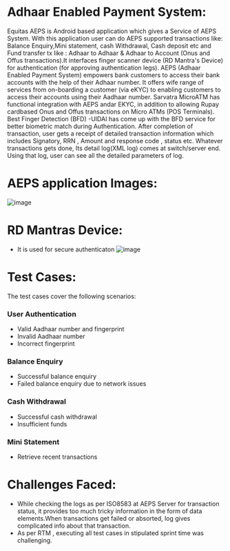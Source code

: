 # Adhaar Enabled Payment System:
Equitas AEPS is Android based application which gives a Service of AEPS System. With this application user can do AEPS supported transactions like: Balance Enquiry,Mini statement, cash Withdrawal, Cash deposit etc and Fund transfer tx like : Adhaar to Adhaar & Adhaar to Account (Onus and Offus transactions).It interfaces finger scanner device (RD Mantra's Device) for authentication (for approving authentication legs).
    AEPS (Adhaar Enabled Payment System) empowers bank customers to access their bank accounts with the help of their Adhaar number. It offers wife range of services from on-boarding a customer (via eKYC) to enabling customers to access their accounts using their Aadhaar number. 
    Sarvatra MicroATM has functional integration with AEPS andar EKYC, in addition to allowing Rupay cardbased Onus and Offus transactions on Micro ATMs (POS Terminals).
    Best Finger Detection (BFD) -UIDAI has come up with the BFD service for better biometric match during Authentication.
    After completion of transaction, user gets a receipt of detailed transaction information which includes Signatory, RRN , Amount and response code , status etc.
    Whatever transactions gets done, Its detail log(XML log) comes at switch/server end.
    Using that log, user can see all the detailed parameters of log.
# AEPS application Images:
![image](https://github.com/amaan3773/AEPS-MobileApp-Testing/assets/170299266/f151d2b8-b660-4426-b3ae-a830c34cd1cf)


# RD Mantras Device:
- It is used for secure authenticaton
![image](https://github.com/amaan3773/AEPS-MobileApp-Testing/assets/170299266/60df9997-d75a-489e-ab3b-8928f0dadd16)

# Test Cases:
The test cases cover the following scenarios:
### User Authentication
- Valid Aadhaar number and fingerprint
- Invalid Aadhaar number
- Incorrect fingerprint
### Balance Enquiry
- Successful balance enquiry
- Failed balance enquiry due to network issues
### Cash Withdrawal
- Successful cash withdrawal
- Insufficient funds
### Mini Statement
- Retrieve recent transactions

 # Challenges Faced:
- While checking the logs as per ISO8583 at AEPS Server for transaction status, it provides too much tricky information in the form of data elements.When transactions get failed or absorted, log gives complicated info about that transaction.
- As per RTM , executing all test cases in stipulated sprint time was challenging.  
  
